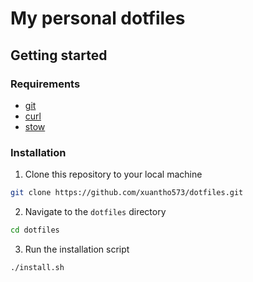 # My personal dotfiles

## Getting started

### Requirements

- [git](https://git-scm.com/)
- [curl](https://curl.se/)
- [stow](https://www.gnu.org/software/stow/)

### Installation

1. Clone this repository to your local machine
```sh
git clone https://github.com/xuantho573/dotfiles.git
```
2. Navigate to the `dotfiles` directory
```sh
cd dotfiles
```
3. Run the installation script
```sh
./install.sh
```


